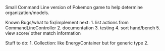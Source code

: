 Small Command Line version of Pokemon game to help determine organization/models.

Known Bugs/what to fix/implement next:
    1. list actions from CommandLineController
    2. documentation
    3. testing
    4. sort hand/bench
    5. view score/ other match information

Stuff to do:
    1. Collection: like EnergyContainer but for generic type
    2. 